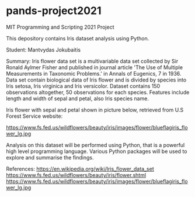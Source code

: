 # pands-project2021

MIT Programming and Scripting 2021 Project

This depository contains Iris dataset analysis using Python.

Student: Mantvydas Jokubaitis

Summary: Iris flower data set is a multivariable data set collected by Sir Ronald Aylmer Fisher and published in journal article 'The Use of Multiple Measurements in Taxonomic Problems.' in Annals of Eugenics, 7 in 1936. Data set contain biological data of Iris flower and is divided by species into Iris setosa, Iris virginica and Iris versicolor.
Dataset contains 150 observations altogether, 50 observations for each species. Features include length and width of sepal and petal, also Iris species name.

Iris flower with sepal and petal shown in picture below, retrieved from U.S Forest Service website:

https://www.fs.fed.us/wildflowers/beauty/iris/images/flower/blueflagiris_flower_lg.jpg

Analysis on this dataset will be performed using Python, that is a powerful high level programming language. Various Python packages will be used to explore and summarise the findings. 

References:
https://en.wikipedia.org/wiki/Iris_flower_data_set
https://www.fs.fed.us/wildflowers/beauty/iris/flower.shtml
https://www.fs.fed.us/wildflowers/beauty/iris/images/flower/blueflagiris_flower_lg.jpg

